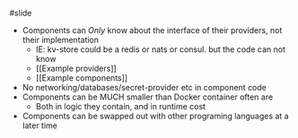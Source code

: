 #slide 
* Components can *Only*  know about the interface of their providers, not their implementation
	*  IE: kv-store could be a redis or nats or consul. but the code can not know
	*  [[Example providers]]
	*  [[Example components]]
* No networking/databases/secret-provider etc in component code
* Components can be MUCH smaller than Docker container often are
	* Both in logic they contain, and in runtime cost
* Components can be swapped out with other programing languages at a later time